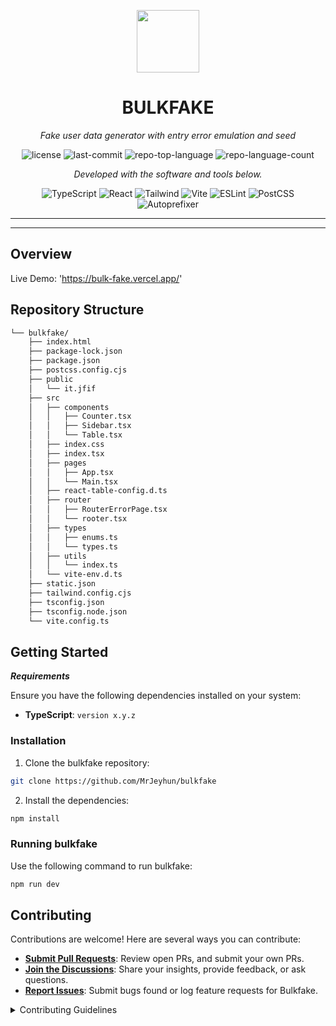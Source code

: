 <p align="center">
  <img src="https://cdn-icons-png.flaticon.com/512/6295/6295417.png" width="100" />
</p>
<p align="center">
    <h1 align="center">BULKFAKE</h1>
</p>
<p align="center">
    <em>Fake user data generator with entry error emulation and seed</em>
</p>
<p align="center">
	<img src="https://img.shields.io/github/license/MrJeyhun/bulkfake?style=flat&color=0080ff" alt="license">
	<img src="https://img.shields.io/github/last-commit/MrJeyhun/bulkfake?style=flat&color=0080ff" alt="last-commit">
	<img src="https://img.shields.io/github/languages/top/MrJeyhun/bulkfake?style=flat&color=0080ff" alt="repo-top-language">
	<img src="https://img.shields.io/github/languages/count/MrJeyhun/bulkfake?style=flat&color=0080ff" alt="repo-language-count">
<p>
<p align="center">
		<em>Developed with the software and tools below.</em>
</p>
<p align="center">
	<img src="https://img.shields.io/badge/TypeScript-3178C6.svg?style=flat&logo=TypeScript&logoColor=white" alt="TypeScript">
<img src="https://img.shields.io/badge/React-61DAFB.svg?style=flat&logo=React&logoColor=black" alt="React">
	<img src="https://img.shields.io/badge/Tailwindcss-%2338B2AC.svg?style=flat&logo=Autoprefixer&logoColor=white" alt="Tailwind">
	<img src="https://img.shields.io/badge/Vite-646CFF.svg?style=flat&logo=Vite&logoColor=white" alt="Vite">
	<img src="https://img.shields.io/badge/ESLint-4B32C3.svg?style=flat&logo=ESLint&logoColor=white" alt="ESLint">
	<img src="https://img.shields.io/badge/PostCSS-DD3A0A.svg?style=flat&logo=PostCSS&logoColor=white" alt="PostCSS">
	<img src="https://img.shields.io/badge/Autoprefixer-DD3735.svg?style=flat&logo=Autoprefixer&logoColor=white" alt="Autoprefixer">
	<br>
	
</p>
<hr>

---

##  Overview

Live Demo: 'https://bulk-fake.vercel.app/'


##  Repository Structure

```sh
└── bulkfake/
    ├── index.html
    ├── package-lock.json
    ├── package.json
    ├── postcss.config.cjs
    ├── public
    │   └── it.jfif
    ├── src
    │   ├── components
    │   │   ├── Counter.tsx
    │   │   ├── Sidebar.tsx
    │   │   └── Table.tsx
    │   ├── index.css
    │   ├── index.tsx
    │   ├── pages
    │   │   ├── App.tsx
    │   │   └── Main.tsx
    │   ├── react-table-config.d.ts
    │   ├── router
    │   │   ├── RouterErrorPage.tsx
    │   │   └── rooter.tsx
    │   ├── types
    │   │   ├── enums.ts
    │   │   └── types.ts
    │   ├── utils
    │   │   └── index.ts
    │   └── vite-env.d.ts
    ├── static.json
    ├── tailwind.config.cjs
    ├── tsconfig.json
    ├── tsconfig.node.json
    └── vite.config.ts
```

##  Getting Started

***Requirements***

Ensure you have the following dependencies installed on your system:

* **TypeScript**: `version x.y.z`

###  Installation

1. Clone the bulkfake repository:

```sh
git clone https://github.com/MrJeyhun/bulkfake
```

2. Install the dependencies:

```sh
npm install
```

###  Running bulkfake

Use the following command to run bulkfake:

```sh
npm run dev
```

##  Contributing

Contributions are welcome! Here are several ways you can contribute:

- **[Submit Pull Requests](https://github/MrJeyhun/bulkfake/blob/main/CONTRIBUTING.md)**: Review open PRs, and submit your own PRs.
- **[Join the Discussions](https://github/MrJeyhun/bulkfake/discussions)**: Share your insights, provide feedback, or ask questions.
- **[Report Issues](https://github/MrJeyhun/bulkfake/issues)**: Submit bugs found or log feature requests for Bulkfake.

<details closed>
    <summary>Contributing Guidelines</summary>

1. **Fork the Repository**: Start by forking the project repository to your GitHub account.
2. **Clone Locally**: Clone the forked repository to your local machine using a Git client.
   ```sh
   git clone https://github.com/MrJeyhun/bulkfake
   ```
3. **Create a New Branch**: Always work on a new branch, giving it a descriptive name.
   ```sh
   git checkout -b new-feature-x
   ```
4. **Make Your Changes**: Develop and test your changes locally.
5. **Commit Your Changes**: Commit with a clear message describing your updates.
   ```sh
   git commit -m 'Implemented new feature x.'
   ```
6. **Push to GitHub**: Push the changes to your forked repository.
   ```sh
   git push origin new-feature-x
   ```
7. **Submit a Pull Request**: Create a PR against the original project repository. Clearly describe the changes and their motivations.

Once your PR is reviewed and approved, it will be merged into the main branch.

</details>
